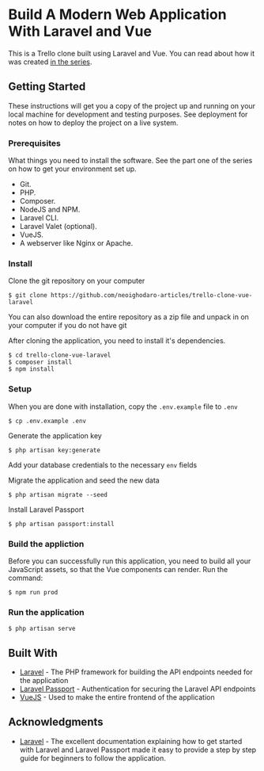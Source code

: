 # Build A Modern Web Application With Laravel and Vue
This is a Trello clone built using Laravel and Vue. You can read about how it was created [in the series](https://blog.pusher.com/author/neo).

## Getting Started
These instructions will get you a copy of the project up and running on your local machine for development and testing purposes. See deployment for notes on how to deploy the project on a live system.

### Prerequisites
What things you need to install the software. See the part one of the series on how to get your environment set up.

* Git.
* PHP.
* Composer.
* NodeJS and NPM.
* Laravel CLI.
* Laravel Valet (optional).
* VueJS.
* A webserver like Nginx or Apache.

### Install
Clone the git repository on your computer
```
$ git clone https://github.com/neoighodaro-articles/trello-clone-vue-laravel
```

You can also download the entire repository as a zip file and unpack in on your computer if you do not have git

After cloning the application, you need to install it's dependencies.
```
$ cd trello-clone-vue-laravel
$ composer install
$ npm install
```

### Setup
When you are done with installation, copy the `.env.example` file to `.env`
```
$ cp .env.example .env
```

Generate the application key
```
$ php artisan key:generate
```

Add your database credentials to the necessary `env` fields

Migrate the application and seed the new data
```
$ php artisan migrate --seed
```

Install Laravel Passport
```
$ php artisan passport:install
```

### Build the appliction
Before you can successfully run this application, you need to build all your JavaScript assets, so that the Vue components can render. Run the command:
```
$ npm run prod
```

### Run the application
```
$ php artisan serve
```

## Built With
* [Laravel](https://laravel.com) - The PHP framework for building the API endpoints needed for the application
* [Laravel Passport](https://github.com/laravel/passport) - Authentication for securing the Laravel API endpoints
* [VueJS](https://vuejs.org/) - Used to make the entire frontend of the application

## Acknowledgments
* [Laravel](https://laravel.com) - The excellent documentation explaining how to get started with Laravel and Laravel Passport made it easy to provide a step by step guide for beginners to follow the application.
